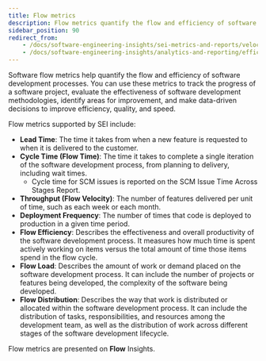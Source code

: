 ```yaml
---
title: Flow metrics
description: Flow metrics quantify the flow and efficiency of software development processes.
sidebar_position: 90
redirect_from:
    - /docs/software-engineering-insights/sei-metrics-and-reports/velocity-metrics-reports/flow-metrics
    - /docs/software-engineering-insights/analytics-and-reporting/efficiency/flow-metrics
---
```


Software flow metrics help quantify the flow and efficiency of software development processes. You can use these metrics to track the progress of a software project, evaluate the effectiveness of software development methodologies, identify areas for improvement, and make data-driven decisions to improve efficiency, quality, and speed.

Flow metrics supported by SEI include:

* **Lead Time**: The time it takes from when a new feature is requested to when it is delivered to the customer.
* **Cycle Time (Flow Time)**: The time it takes to complete a single iteration of the software development process, from planning to delivery, including wait times.
  * Cycle time for SCM issues is reported on the SCM Issue Time Across Stages Report.
* **Throughput (Flow Velocity)**: The number of features delivered per unit of time, such as each week or each month.
* **Deployment Frequency**: The number of times that code is deployed to production in a given time period.
* **Flow Efficiency**: Describes the effectiveness and overall productivity of the software development process. It measures how much time is spent actively working on items versus the total amount of time those items spend in the flow cycle.
* **Flow Load**: Describes the amount of work or demand placed on the software development process. It can include the number of projects or features being developed, the complexity of the software being developed.
* **Flow Distribution**: Describes the way that work is distributed or allocated within the software development process. It can include the distribution of tasks, responsibilities, and resources among the development team, as well as the distribution of work across different stages of the software development lifecycle.

Flow metrics are presented on **Flow** Insights.